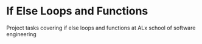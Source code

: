 # If Else Loops and Functions

Project tasks covering if else loops and functions at ALx school of software engineering
